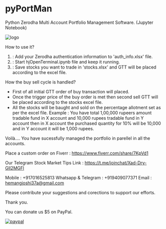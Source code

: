 # pyPortMan
Python Zerodha Multi Account Portfolio Management Software. (Jupyter Notebook)

![logo](https://user-images.githubusercontent.com/12392345/125978523-eb21fa0b-e1c0-4af9-920e-4a418e273f26.png)



How to use it?
1. : Add your Zerodha authentication information to 'auth_info.xlsx' file.
2. : Start hjOpenTerminal.ipynb file and keep it running.
3. : Save stocks you want to trade in 'stocks.xlsx' and GTT will be placed according to the excel file.


How the buy sell cycle is handled?
* First of all initial GTT order of buy transaction will placed.
* Once the trigger price of the buy order is met then second sell GTT will be placed according to the stocks excel file.
* All the stocks will be baught and sold on the percentage allotment set as per the excel file.
    Example : You have total 1,00,000 rupeers amount tradable fund in X account and 10,000 rupees tradable fund in Y account 
    then in X account the purchased quantity for 10% will be 10,000 and in Y account it will  be 1,000 rupees.
    
    
    
Voilà.... You have sucessfully managed the portfolio in parellel in all the accounts.






Place a custom order on Fiverr : https://www.fiverr.com/share/7KpVd1

Our Telegram Stock Market Tips Link : https://t.me/joinchat/Xad-Dry-GlI2MGFl

Mobile : +917016525813
Whatsapp & Telegram : +919409077371
Email : hemangjoshi37a@gmail.com

Please contribute your suggestions and corections to support our efforts.

Thank you.

You can donate us $5 on PayPal.

[![paypal](https://www.paypalobjects.com/en_US/i/btn/btn_donateCC_LG.gif)](https://www.paypal.com/cgi-bin/webscr?cmd=_s-xclick&hosted_button_id=5JXC8VRCSUZWJ)
